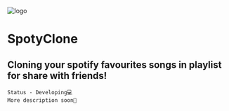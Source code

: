 ![logo](https://github.com/reden1k/SpotyClone/assets/45299992/28f7349f-aa6d-4994-bebe-9e3bc885bae9)

# SpotyClone
## Cloning your spotify favourites songs in playlist for share with friends!

    Status - Developing💻
    More description soon🗿
    
